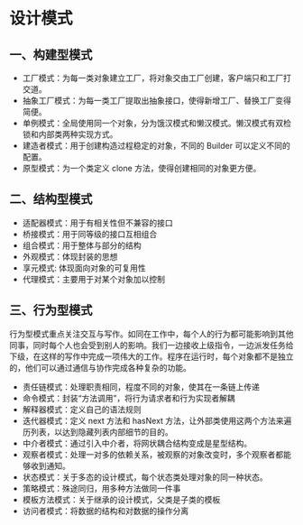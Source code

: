 # 设计模式

## 一、构建型模式

- 工厂模式：为每一类对象建立工厂，将对象交由工厂创建，客户端只和工厂打交道。
- 抽象工厂模式：为每一类工厂提取出抽象接口，使得新增工厂、替换工厂变得简便。
- 单例模式：全局使用同一个对象，分为饿汉模式和懒汉模式。懒汉模式有双检锁和内部类两种实现方式。
- 建造者模式：用于创建构造过程稳定的对象，不同的 Builder 可以定义不同的配置。
- 原型模式：为一个类定义 clone 方法，使得创建相同的对象更方便。

## 二、结构型模式

- 适配器模式：用于有相关性但不兼容的接口
- 桥接模式：用于同等级的接口互相组合
- 组合模式：用于整体与部分的结构
- 外观模式：体现封装的思想
- 享元模式: 体现面向对象的可复用性
- 代理模式：主要用于对某个对象加以控制

## 三、行为型模式

行为型模式重点关注交互与写作。如同在工作中，每个人的行为都可能影响到其他同事，同时每个人也会受到别人的影响。我们一边接收上级指令，一边派发任务给下级，在这样的写作中完成一项伟大的工作。程序在运行时，每个对象都不是独立的，他们可以通过通信与协作完成各种复杂的功能。

- 责任链模式：处理职责相同，程度不同的对象，使其在一条链上传递
- 命令模式：封装“方法调用”，将行为请求者和行为实现者解耦
- 解释器模式：定义自己的语法规则
- 迭代器模式：定义 next 方法和 hasNext 方法，让外部类使用这两个方法来遍历列表，以达到隐藏列表内部细节的目的。
- 中介者模式：通过引入中介者，将网状耦合结构变成是星型结构。
- 观察者模式：处理一对多的依赖关系，被观察的对象改变时，多个观察者都能够收到通知。
- 状态模式：关于多态的设计模式，每个状态类处理对象的同一种状态。
- 策略模式：殊途同归，用多种方法做同一件事
- 模板方法模式：关于继承的设计模式，父类是子类的模板
- 访问者模式：将数据的结构和对数据的操作分离

